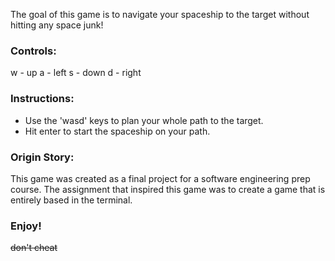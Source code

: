 The goal of this game is to navigate your spaceship to the target without hitting any space junk!
   

### Controls:
  w - up
  a - left
  s - down
  d - right
   

### Instructions:
  - Use the 'wasd' keys to plan your whole path to the target.
  - Hit enter to start the spaceship on your path.


### Origin Story:
This game was created as a final project for a software engineering prep course. The assignment that inspired this game was to create a game that is entirely based in the terminal.  
   

### Enjoy!
~~don't cheat~~